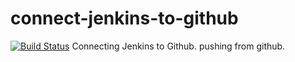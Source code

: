 # connect-jenkins-to-github
[![Build Status](http://ec2-18-225-14-88.us-east-2.compute.amazonaws.com/buildStatus/icon?job=connect-jenkins-to-github:${params.BRANCH=master})](http://ec2-18-225-14-88.us-east-2.compute.amazonaws.com/job/connect-jenkins-to-github/)
Connecting Jenkins to Github.
pushing from github.
